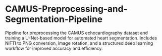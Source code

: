# CAMUS-Preprocessing-and-Segmentation-Pipeline
Pipeline for preprocessing the CAMUS echocardiography dataset and training a U-Net-based model for automated heart segmentation. Includes NIFTI to PNG conversion, image rotation, and a structured deep learning workflow for improved accuracy and efficiency.
